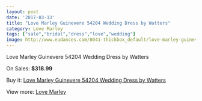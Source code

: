 ```yaml
---
layout: post
date: '2017-03-13'
title: "Love Marley Guinevere 54204 Wedding Dress by Watters"
category: Love Marley
tags: ["sale","bridal","dress","love","wedding"]
image: http://www.eudances.com/8041-thickbox_default/love-marley-guinevere-54204-wedding-dress-by-watters.jpg
---
```

Love Marley Guinevere 54204 Wedding Dress by Watters

On Sales: **$318.99**
<a href="https://www.eudances.com/en/love-marley/2804-love-marley-guinevere-54204-wedding-dress-by-watters.html"><amp-img layout="responsive" width="600" height="600" src="//www.eudances.com/8041-thickbox_default/love-marley-guinevere-54204-wedding-dress-by-watters.jpg" alt="Love Marley Guinevere 54204 Wedding Dress by Watters 0" /></a>
<a href="https://www.eudances.com/en/love-marley/2804-love-marley-guinevere-54204-wedding-dress-by-watters.html"><amp-img layout="responsive" width="600" height="600" src="//www.eudances.com/8046-thickbox_default/love-marley-guinevere-54204-wedding-dress-by-watters.jpg" alt="Love Marley Guinevere 54204 Wedding Dress by Watters 1" /></a>
<a href="https://www.eudances.com/en/love-marley/2804-love-marley-guinevere-54204-wedding-dress-by-watters.html"><amp-img layout="responsive" width="600" height="600" src="//www.eudances.com/8045-thickbox_default/love-marley-guinevere-54204-wedding-dress-by-watters.jpg" alt="Love Marley Guinevere 54204 Wedding Dress by Watters 2" /></a>
<a href="https://www.eudances.com/en/love-marley/2804-love-marley-guinevere-54204-wedding-dress-by-watters.html"><amp-img layout="responsive" width="600" height="600" src="//www.eudances.com/8044-thickbox_default/love-marley-guinevere-54204-wedding-dress-by-watters.jpg" alt="Love Marley Guinevere 54204 Wedding Dress by Watters 3" /></a>
<a href="https://www.eudances.com/en/love-marley/2804-love-marley-guinevere-54204-wedding-dress-by-watters.html"><amp-img layout="responsive" width="600" height="600" src="//www.eudances.com/8043-thickbox_default/love-marley-guinevere-54204-wedding-dress-by-watters.jpg" alt="Love Marley Guinevere 54204 Wedding Dress by Watters 4" /></a>
<a href="https://www.eudances.com/en/love-marley/2804-love-marley-guinevere-54204-wedding-dress-by-watters.html"><amp-img layout="responsive" width="600" height="600" src="//www.eudances.com/8042-thickbox_default/love-marley-guinevere-54204-wedding-dress-by-watters.jpg" alt="Love Marley Guinevere 54204 Wedding Dress by Watters 5" /></a>

Buy it: [Love Marley Guinevere 54204 Wedding Dress by Watters](https://www.eudances.com/en/love-marley/2804-love-marley-guinevere-54204-wedding-dress-by-watters.html "Love Marley Guinevere 54204 Wedding Dress by Watters")

View more: [Love Marley](https://www.eudances.com/en/44-love-marley "Love Marley")